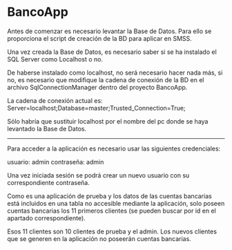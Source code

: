 # BancoApp
Antes de comenzar es necesario levantar la Base de Datos. Para ello se proporciona el script de creación de la BD para aplicar en SMSS. 

Una vez creada la Base de Datos, es necesario saber si se ha instalado el SQL Server como Localhost o no. 

De haberse instalado como localhost, no será necesario hacer nada más, si no, es necesario que modifique la cadena de conexión de la BD en el archivo SqlConnectionManager dentro del proyecto BancoApp.

La cadena de conexión actual es: Server=localhost;Database=master;Trusted_Connection=True; 

Sólo habría que sustituir localhost por el nombre del pc donde se haya levantado la Base de Datos.
________________________________________________________________________________________________________________________________________________________________________________

Para acceder a la aplicación es necesario usar las siguientes credenciales: 

usuario: admin
contraseña: admin

Una vez iniciada sesión se podrá crear un nuevo usuario con su correspondiente contraseña. 

Como es una aplicación de prueba y los datos de las cuentas bancarias está incluidos en una tabla no accesible mediante la aplicación, solo poseen cuentas bancarias los 11 
primeros clientes (se pueden buscar por id en el apartado correspondiente). 

Esos 11 clientes son 10 clientes de prueba y el admin. Los nuevos clientes que se generen en la aplicación no poseerán cuentas bancarias. 
